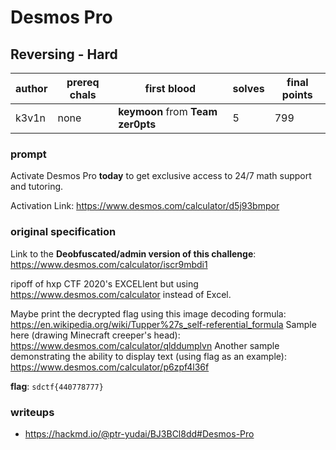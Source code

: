 # Desmos Pro
## Reversing - Hard
| author | prereq chals | first blood | solves | final points |
| --- | --- | --- | --- | --- |
| k3v1n | none | **keymoon** from **Team zer0pts** | 5 | 799 |

### prompt
Activate Desmos Pro **today** to get exclusive access to 24/7 math support and tutoring.

Activation Link: https://www.desmos.com/calculator/d5j93bmpor

### original specification

Link to the **Deobfuscated/admin version of this challenge**: https://www.desmos.com/calculator/iscr9mbdi1

ripoff of hxp CTF 2020's EXCELlent but using https://www.desmos.com/calculator instead of Excel.

Maybe print the decrypted flag using this image decoding formula: https://en.wikipedia.org/wiki/Tupper%27s_self-referential_formula
Sample here (drawing Minecraft creeper's head): https://www.desmos.com/calculator/qlddumplvn
Another sample demonstrating the ability to display text (using flag as an example):
https://www.desmos.com/calculator/p6zpf4l36f

**flag**: `sdctf{440778777}`
### writeups
- https://hackmd.io/@ptr-yudai/BJ3BCl8dd#Desmos-Pro
